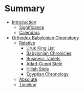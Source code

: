 # Summary

- [Introduction](introduction/README.md)
    - [Significance]()
    - [Calendars]()
- [Orthodox Babylonian Chronology](orthodox/README.md)
    - [Relative]()
        - [Uruk King List](orthodox/uruk_king_list.md)
        - [Babylonian Chronicles]()
        - [Business Tablets]()
        - [Adad-Guppi Stele]()
        - [Hillah Stele]()
        - [Egyptian Chronology]()
    - [Absolute]()
    - [Timeline]()
